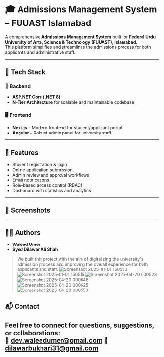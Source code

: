 # 🎓 Admissions Management System – FUUAST Islamabad

A comprehensive **Admissions Management System** built  for **Federal Urdu University of Arts, Science & Technology (FUUAST), Islamabad**.  
This platform simplifies and streamlines the admissions process for both applicants and administrative staff.

---

## 🚀 Tech Stack

### 🧠 Backend
- **ASP.NET Core (.NET 8)**
- **N-Tier Architecture** for scalable and maintainable codebase

### 🖥 Frontend
- **Next.js** – Modern frontend for student/applicant portal  
- **Angular** – Robust admin panel for university staff

---

## 🎯 Features

- Student registration & login
- Online application submission
- Admin review and approval workflows
- Email notifications
- Role-based access control (RBAC)
- Dashboard with statistics and analytics

---

## 📸 Screenshots


---

## 👨‍💻 Authors

- **Waleed Umer**  
- **Syed Dilawar Ali Shah**

> We built this project with the aim of digitalizing the university's admission process and improving the overall experience for both applicants and staff.
![Screenshot 2025-01-01 150550](https://github.com/user-attachments/assets/603afbc0-46a5-4f41-810d-e5bfb9bcc537)
![Screenshot 2025-01-01 150515](https://github.com/user-attachments/assets/34149bf3-cece-476f-b0dc-fed6188540dd)
![Screenshot 2025-04-20 000523](https://github.com/user-attachments/assets/8e223b14-7068-4669-90f4-cc8d97b5ec67)
![Screenshot 2025-04-20 000648](https://github.com/user-attachments/assets/f2c11376-0073-4848-b091-d9e0f32e6fa4)
![Screenshot 2025-04-20 000625](https://github.com/user-attachments/assets/5b9c543d-b38f-474b-97be-64330febc7a0)
![Screenshot 2025-04-20 000559](https://github.com/user-attachments/assets/ace9a393-96e7-4fa0-a367-413cdb927e0a)


## 📬 Contact

Feel free to connect for questions, suggestions, or collaborations:  
📧 dev.waleedumer@gmail.com
📧 dilawarbukhari31@gmail.com
---
